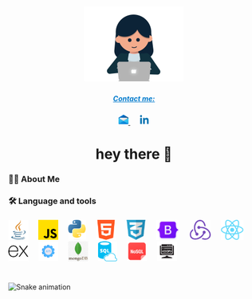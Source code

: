 <div align="center">
  <img height="150" src="giphy.gif"  />
</div>

###
<div align="center">
  
 <h5 style="color: #007ACC; text-decoration: underline; font-weight: bold;">Contact me:</h5>


  <a href="mailto:marah.hab2@gmail.com">
    <img src="mail-icon.png" alt="Email Icon" width="20">
  </a>
  <img width="15" />
  <a href="https://www.linkedin.com/in/marah-habashi-104263239/" target="_blank">
    <img src="linkedin-icon.png" alt="LinkedIn Icon" width="20">
  </a>
</div>




<h1 align="center">hey there 👋</h1>

###

<h3 align="left">👩‍💻  About Me</h3>

###


###

<h3 align="left">🛠 Language and tools</h3>

###

<div align="left">
  <img src="java-icon.png" height="40" alt="go logo"  />
  <img width="12" />
  <img src="javascript-icon.png" height="40" alt="rust logo"  />
  <img width="12" />
  <img src="python-icon.png" height="40" alt="ruby logo"  />
  <img width="12" />
  <img src="html-icon.png" height="40" alt="dot-net logo"  />
  <img width="12" />
  <img src="css-icon.png" height="40" alt="firebase logo"  />
  <img width="12" />
  <img src="bootstrap-icon.png" height="40" alt="amazonwebservices logo"  />
  <img width="12" />
  <img src="redux-icon.svg" height="40" alt="circleci logo"  />
  <img width="12" />
  <img src="react-icon.png" height="40" alt="kubernetes logo"  />
  <img width="12" />
  <img src="express-icon.png" height="40" alt="docker logo"  />
  <img width="12" />
  <img src="rest-api-icon.svg" height="40" alt="docker logo"  />
  <img width="12" />
  <img src="mongo-icon.jpeg" height="40" alt="docker logo"  />
  <img width="12" />
  <img src="aql-icon.png" height="40" alt="docker logo"  />
  <img width="12" />
  <img src="nosql-icon.png" height="40" alt="docker logo"  />
  <img width="12" />
  <img src="oop-icon.png" height="40" alt="docker logo"  />
</div>



###

<br clear="both">

<img src="https://raw.githubusercontent.com/maurodesouza/maurodesouza/output/snake.svg" alt="Snake animation" />

###
